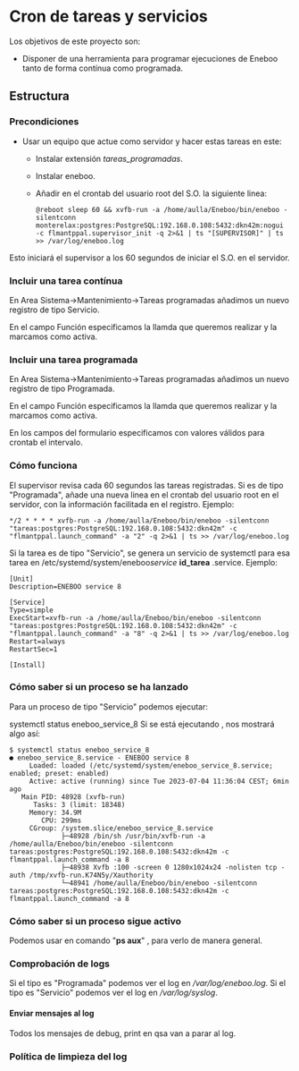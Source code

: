 # Cron de tareas y servicios
Los objetivos de este proyecto son:

- Disponer de una herramienta para programar ejecuciones de Eneboo tanto de forma contínua como programada.

## Estructura

### Precondiciones

- Usar un equipo que actue como servidor y hacer estas tareas en este:

  - Instalar extensión _tareas_programadas_.
  - Instalar eneboo.
  - Añadir en el crontab del usuario root del S.O. la siguiente linea:

    ```
    @reboot sleep 60 && xvfb-run -a /home/aulla/Eneboo/bin/eneboo -silentconn monterelax:postgres:PostgreSQL:192.168.0.108:5432:dkn42m:nogui -c flmantppal.supervisor_init -q 2>&1 | ts "[SUPERVISOR]" | ts >> /var/log/eneboo.log
    ```

Esto iniciará el supervisor a los 60 segundos de iniciar el S.O. en el servidor.

### Incluir una tarea contínua

En Area Sistema->Mantenimiento->Tareas programadas añadimos un nuevo registro de tipo Servicio.

En el campo Función especificamos la llamda que queremos realizar y la marcamos como activa.

### Incluir una tarea programada

En Area Sistema->Mantenimiento->Tareas programadas añadimos un nuevo registro de tipo Programada.

En el campo Función especificamos la llamda que queremos realizar y la marcamos como activa.

En los campos del formulario especificamos con valores válidos para crontab el intervalo.

### Cómo funciona

El supervisor revisa cada 60 segundos las tareas registradas. Si es de tipo "Programada", añade una nueva linea en el crontab del usuario root en el servidor, con la información facilitada en el registro. Ejemplo:

```
*/2 * * * * xvfb-run -a /home/aulla/Eneboo/bin/eneboo -silentconn "tareas:postgres:PostgreSQL:192.168.0.108:5432:dkn42m" -c "flmantppal.launch_command" -a "2" -q 2>&1 | ts >> /var/log/eneboo.log

```

Si la tarea es de tipo "Servicio", se genera un servicio de systemctl para esa tarea en /etc/systemd/system/eneboo*service* **id_tarea** .service. Ejemplo:

```
[Unit]
Description=ENEBOO service 8

[Service]
Type=simple
ExecStart=xvfb-run -a /home/aulla/Eneboo/bin/eneboo -silentconn "tareas:postgres:PostgreSQL:192.168.0.108:5432:dkn42m" -c "flmantppal.launch_command" -a "8" -q 2>&1 | ts >> /var/log/eneboo.log
Restart=always
RestartSec=1

[Install]

```

### Cómo saber si un proceso se ha lanzado

Para un proceso de tipo "Servicio" podemos ejecutar:

systemctl status eneboo_service_8
Si se está ejecutando , nos mostrará algo así:

```
$ systemctl status eneboo_service_8
● eneboo_service_8.service - ENEBOO service 8
     Loaded: loaded (/etc/systemd/system/eneboo_service_8.service; enabled; preset: enabled)
     Active: active (running) since Tue 2023-07-04 11:36:04 CEST; 6min ago
   Main PID: 48928 (xvfb-run)
      Tasks: 3 (limit: 18348)
     Memory: 34.9M
        CPU: 299ms
     CGroup: /system.slice/eneboo_service_8.service
             ├─48928 /bin/sh /usr/bin/xvfb-run -a /home/aulla/Eneboo/bin/eneboo -silentconn tareas:postgres:PostgreSQL:192.168.0.108:5432:dkn42m -c flmantppal.launch_command -a 8
             ├─48938 Xvfb :100 -screen 0 1280x1024x24 -nolisten tcp -auth /tmp/xvfb-run.K74N5y/Xauthority
             └─48941 /home/aulla/Eneboo/bin/eneboo -silentconn tareas:postgres:PostgreSQL:192.168.0.108:5432:dkn42m -c flmantppal.launch_command -a 8

```

### Cómo saber si un proceso sigue activo

Podemos usar en comando "**ps aux**" , para verlo de manera general.

### Comprobación de logs

Si el tipo es "Programada" podemos ver el log en _/var/log/eneboo.log_.
Si el tipo es "Servicio" podemos ver el log en _/var/log/syslog_.

#### Enviar mensajes al log

Todos los mensajes de debug, print en qsa van a parar al log.

### Política de limpieza del log
